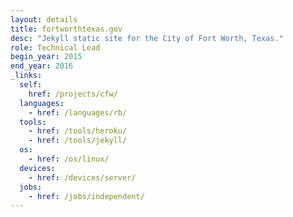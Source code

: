 ```yaml
---
layout: details
title: fortworthtexas.gov
desc: "Jekyll static site for the City of Fort Worth, Texas."
role: Technical Lead
begin_year: 2015
end_year: 2016
_links:
  self:
    href: /projects/cfw/
  languages:
    - href: /languages/rb/
  tools:
    - href: /tools/heroku/
    - href: /tools/jekyll/
  os:
    - href: /os/linux/
  devices:
    - href: /devices/server/
  jobs:
    - href: /jobs/independent/
---
```

